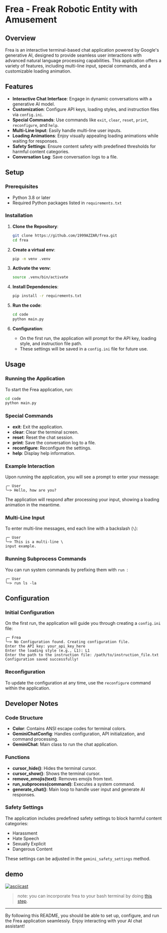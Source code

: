 # Frea - Freak Robotic Entity with Amusement

## Overview

Frea is an interactive terminal-based chat application powered by Google's generative AI, designed to provide seamless user interactions with advanced natural language processing capabilities. This application offers a variety of features, including multi-line input, special commands, and a customizable loading animation.

## Features

- **Interactive Chat Interface**: Engage in dynamic conversations with a generative AI model.
- **Customization**: Configure API keys, loading styles, and instruction files via `config.ini`.
- **Special Commands**: Use commands like `exit`, `clear`, `reset`, `print`, `reconfigure`, and `help`.
- **Multi-Line Input**: Easily handle multi-line user inputs.
- **Loading Animations**: Enjoy visually appealing loading animations while waiting for responses.
- **Safety Settings**: Ensure content safety with predefined thresholds for harmful content categories.
- **Conversation Log**: Save conversation logs to a file.

## Setup

### Prerequisites

- Python 3.8 or later
- Required Python packages listed in `requirements.txt`

### Installation

1. **Clone the Repository**:
    ```bash
    git clone https://github.com/1999AZZAR/frea.git
    cd frea
    ```
2. **Create a virtual env**:
    ```bash
    pip -m venv .venv
    ```
3. **Activate the venv**:
    ```bash
    source .venv/bin/activate
    ```

4. **Install Dependencies**:
    ```bash
    pip install -r requirements.txt
    ```

5. **Run the code**:
    ```bash
    cd code
    python main.py
    ```

6. **Configuration**:
    - On the first run, the application will prompt for the API key, loading style, and instruction file path.
    - These settings will be saved in a `config.ini` file for future use.

## Usage

### Running the Application

To start the Frea application, run:

```bash
cd code
python main.py
```

### Special Commands

- **exit**: Exit the application.
- **clear**: Clear the terminal screen.
- **reset**: Reset the chat session.
- **print**: Save the conversation log to a file.
- **reconfigure**: Reconfigure the settings.
- **help**: Display help information.

### Example Interaction

Upon running the application, you will see a prompt to enter your message:

```plaintext
╭─ User
╰─> Hello, how are you?
```

The application will respond after processing your input, showing a loading animation in the meantime.

### Multi-Line Input

To enter multi-line messages, end each line with a backslash (`\`):

```plaintext
╭─ User
╰─> This is a multi-line \
input example.
```

### Running Subprocess Commands

You can run system commands by prefixing them with `run `:

```plaintext
╭─ User
╰─> run ls -la
```

## Configuration

### Initial Configuration

On the first run, the application will guide you through creating a `config.ini` file:

```plaintext
╭─ Frea
╰─> No Configuration found. Creating configuration file.
Enter the API key: your_api_key_here
Enter the loading style (e.g., L1): L1
Enter the path to the instruction file: /path/to/instruction_file.txt
Configuration saved successfully!
```

### Reconfiguration

To update the configuration at any time, use the `reconfigure` command within the application.

## Developer Notes

### Code Structure

- **Color**: Contains ANSI escape codes for terminal colors.
- **GeminiChatConfig**: Handles configuration, API initialization, and command processing.
- **GeminiChat**: Main class to run the chat application.

### Functions

- **cursor_hide()**: Hides the terminal cursor.
- **cursor_show()**: Shows the terminal cursor.
- **remove_emojis(text)**: Removes emojis from text.
- **run_subprocess(command)**: Executes a system command.
- **generate_chat()**: Main loop to handle user input and generate AI responses.

### Safety Settings

The application includes predefined safety settings to block harmful content categories:

- Harassment
- Hate Speech
- Sexually Explicit
- Dangerous Content

These settings can be adjusted in the `gemini_safety_settings` method.

## demo

[![asciicast](https://asciinema.org/a/WBjtnAb4HIPa2w3oMiIJsfeB1.svg)](https://asciinema.org/a/WBjtnAb4HIPa2w3oMiIJsfeB1)

> note:
> you can incorporate frea to your bash terminal by doing [this step](alias.md).

---

By following this README, you should be able to set up, configure, and run the Frea application seamlessly. Enjoy interacting with your AI chat assistant!
